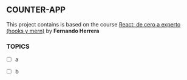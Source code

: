 ## COUNTER-APP

This project contains is based on the course [React: de cero a experto (hooks y mern)](https://www.udemy.com/share/103dsUBksSdFlTQHQ=/) by **Fernando Herrera**


### TOPICS

 - [ ] a
 - [ ] b
 